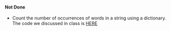 #### Not Done

- Count the number of occurrences of words in a string using a dictionary. The code we discussed in class is [HERE](https://github.com/rugbyprof/2143-ObjectOrientedProgramming/blob/master/ClassLectures/day3b.py)
